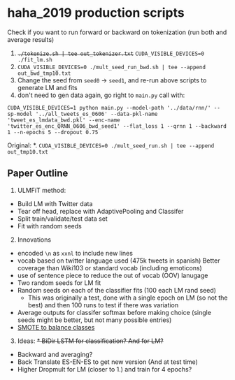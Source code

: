 # haha_2019 production scripts

Check if you want to run forward or backward on tokenization (run both and average results)
1. ~~`./tokenize.sh | tee out_tokenizer.txt`~~  `CUDA_VISIBLE_DEVICES=0 ./fit_lm.sh`
2. `CUDA_VISIBLE_DEVICES=0 ./mult_seed_run_bwd.sh | tee --append out_bwd_tmp10.txt`
3. Change the seed from `seed0` -> `seed1`, and re-run above scripts to generate LM and fits
  1. don't need to gen data again, go right to `main.py` call with:
  ```
  CUDA_VISIBLE_DEVICES=1 python main.py --model-path '../data/rnn/' --sp-model '../all_tweets_es_0606' --data-pkl-name 'tweet_es_lmdata_bwd.pkl' --enc-name 'twitter_es_enc_QRNN_0606_bwd_seed1' --flat_loss 1 --qrnn 1 --backward 1 --n-epochs 5 --dropout 0.75
  ```
Original:
*. `CUDA_VISIBLE_DEVICES=0 ./mult_seed_run.sh | tee --append out_tmp10.txt`


## Paper Outline

1. ULMFiT method:
  * Build LM with Twitter data
  * Tear off head, replace with AdaptivePooling and Classifer
  * Split train/validate/test data set
  * Fit with random seeds

2. Innovations
  * encoded `\n` as `xxnl` to include new lines
  * vocab based on twitter language used (475k tweets in spanish) Better coverage than Wiki103 or standard vocab (including emoticons)
  * use of sentence piece to reduce the out of vocab (OOV) lanugage
  * Two random seeds for LM fit
  * Random seeds on each of the classifier fits (100 each LM rand seed)
    * This was originally a test, done with a single epoch on LM (so not the best) and then 100 runs to test if there was variation
  * Average outputs for classifer softmax before making choice (single seeds might be better, but not many possible entries)
  * [SMOTE to balance classes](https://jair.org/index.php/jair/article/view/10302)


3. Ideas:
  ~~* BiDir LSTM for classification?  And for LM?~~
  * Backward and averaging?
  * Back Translate ES-EN-ES to get new version (And at test time)
  * Higher Dropmult for LM (closer to 1.) and train for 4 epochs?